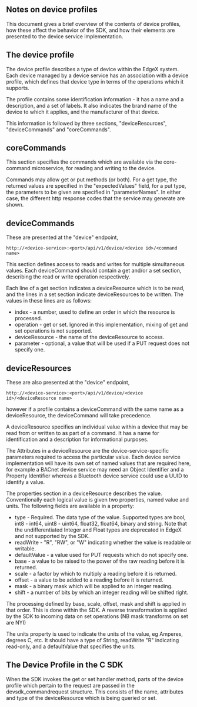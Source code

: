 Notes on device profiles
------------------------

This document gives a brief overview of the contents of device profiles, how
these affect the behavior of the SDK, and how their elements are presented to
the device service implementation.

The device profile
------------------

The device profile describes a type of device within the EdgeX system. Each
device managed by a device service has an association with a device profile,
which defines that device type in terms of the operations which it supports.

The profile contains some identification information - it has a name and
a description, and a set of labels. It also indicates the brand name of the
device to which it applies, and the manufacturer of that device.

This information is followed by three sections, "deviceResources",
"deviceCommands" and "coreCommands".

coreCommands
------------

This section specifies the commands which are available via the core-command
microservice, for reading and writing to the device.

Commands may allow get or put methods (or both). For a get type, the returned
values are specified in the "expectedValues" field, for a put type, the
parameters to be given are specified in "parameterNames". In either case, the
different http response codes that the service may generate are shown.

deviceCommands
--------------

These are presented at the "device" endpoint,
```
http://<device-service>:<port>/api/v1/device/<device id>/<command name>
```

This section defines access to reads and writes for multiple simultaneous
values. Each deviceCommand should contain a get and/or a set section, describing
the read or write operation respectively.

Each line of a get section indicates a deviceResource which is to be read, and
the lines in a set section indicate deviceResources to be written. The values
in these lines are as follows:

* index - a number, used to define an order in which the resource is processed.
* operation - get or set. Ignored in this implementation, mixing of get and set
operations is not supported.
* deviceResource - the name of the deviceResource to access.
* parameter - optional, a value that will be used if a PUT request does not
specify one.

deviceResources
---------------

These are also presented at the "device" endpoint,
```
http://<device-service>:<port>/api/v1/device/<device id>/<deviceResource name>
```

however if a profile contains a deviceCommand with the same name as a
deviceResource, the deviceCommand will take precedence.

A deviceResource specifies an individual value within a device that may be
read from or written to as part of a command. It has a name for identification
and a description for informational purposes.

The Attributes in a deviceResource are the device-service-specific parameters
required to access the particular value. Each device service implementation
will have its own set of named values that are required here, for example a
BACnet device service may need an Object Identifier and a Property Identifier
whereas a Bluetooth device service could use a UUID to identify a value.

The properties section in a deviceResource describes the value. Conventionally
each logical value is given two properties, named value and units. The
following fields are available in a property:

* type - Required. The data type of the value. Supported types are bool,
int8 - int64, uint8 - uint64, float32, float64, binary and string. Note that the
undifferentiated Integer and Float types are deprecated in EdgeX and not
supported by the SDK.
* readWrite - "R", "RW", or "W" indicating whether the value is readable or
writable.
* defaultValue - a value used for PUT requests which do not specify one.
* base - a value to be raised to the power of the raw reading before it is returned.
* scale - a factor by which to multiply a reading before it is returned.
* offset - a value to be added to a reading before it is returned.
* mask - a binary mask which will be applied to an integer reading.
* shift - a number of bits by which an integer reading will be shifted right.

The processing defined by base, scale, offset, mask and shift is applied in
that order. This is done within the SDK. A reverse transformation is applied
by the SDK to incoming data on set operations (NB mask transforms on set are NYI)

The units property is used to indicate the units of the value, eg Amperes,
degrees C, etc. It should have a type of String, readWrite "R" indicating
read-only, and a defaultValue that specifies the units.

The Device Profile in the C SDK
-------------------------------

When the SDK invokes the get or set handler method, parts of the device profile
which pertain to the request are passed in the devsdk_commandrequest
structure. This consists of the name, attributes and type of the deviceResource
which is being queried or set.

